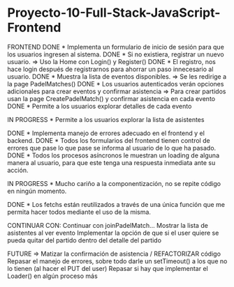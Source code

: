 # Proyecto-10-Full-Stack-JavaScript-Frontend

FRONTEND
DONE	* Implementa un formulario de inicio de sesión para que los usuarios ingresen al sistema. 
DONE	* Si no existiera, registrar un nuevo usuario. 
=> Uso la Home con Login() y Register()
DONE	* El registro, nos hace login después de registrarnos para ahorrar un paso innecesario al usuario.
DONE    * Muestra la lista de eventos disponibles.
=> Se les redirige a la page PadelMatches()
DONE    * Los usuarios autenticados verán opciones adicionales para	crear eventos y confirmar asistencia
=> Para crear partidos usan la page CreatePadelMatch() y confirmar asistencia en cada evento
DONE    * Permite a los usuarios explorar detalles de cada evento

IN PROGRESS     * Permite a los usuarios explorar la lista de asistentes

DONE    * Implementa manejo de errores adecuado en el frontend y el backend.
DONE    * Todos los formularios del frontend tienen control de errores que pase lo que pase se informa al usuario de lo que ha pasado.
DONE    * Todos los procesos asíncronos le muestran un loading de alguna manera al usuario, para que este tenga una respuesta inmediata ante su acción.

IN PROGRESS    * Mucho cariño a la componentización, no se repite código en ningún momento.

DONE    * Los fetchs están reutilizados a través de una única función que me permita hacer todos mediante el uso de la misma.

CONTINUAR CON:
Continuar con joinPadelMatch...
Mostrar la lista de asistentes al ver evento
Implementar la opción de que si el user quiere se pueda quitar del partido dentro del detalle del partido

FUTURE =>
Matizar la confirmación de asistencia / REFACTORIZAR código
Repasar el manejo de errores, sobre todo darle un setTimeout() a los que no lo tienen (al hacer el PUT del user)
Repasar si hay que implementar el Loader() en algún proceso más
